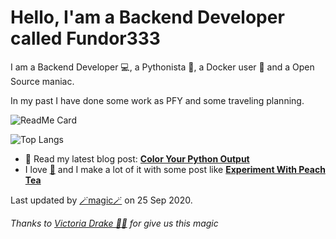 
# Hello, I'am a Backend Developer called Fundor333

I am a Backend Developer 💻, a Pythonista 🐍, a Docker user 🐋 and a Open Source maniac.

In my past I have done some work as PFY and some traveling planning.

![ReadMe Card](https://github-readme-stats.vercel.app/api?username=fundor333&show_icons=true&theme=nord&count_private=true)


![Top Langs](https://github-readme-stats.vercel.app/api/top-langs/?username=fundor333&theme=nord&count_private=true)
- 📰 Read my latest blog post: **[Color Your Python Output](https://fundor333.com/post/2020/color-your-python-output/)**
- I love [🍵](https://digitaltearoom.com/) and I make a lot of it with some post like **[Experiment With Peach Tea](https://digitaltearoom.com/post/2020/experiment-with-peach-tea/)**

Last updated by [🪄magic🪄](https://victoria.dev/blog/go-automate-your-github-profile-readme/) on 25 Sep 2020.

*Thanks to [Victoria Drake 🧙‍♀️](https://victoria.dev/blog/go-automate-your-github-profile-readme/) for give us this magic*
